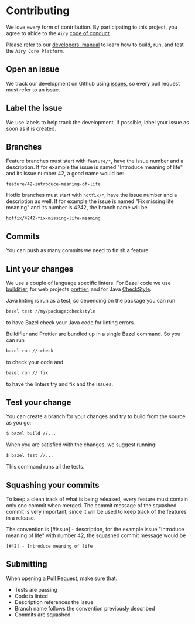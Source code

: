 # Contributing

We love every form of contribution. By participating to this project, you
agree to abide to the `Airy` [code of conduct](/code_of_conduct.md).

Please refer to our [developers' manual](/docs/docs/developers-manual.md) to
learn how to build, run, and test the `Airy Core Platform`.

## Open an issue

We track our development on Github using
[issues](https://github.com/airyhq/airy/issues), so every pull request must
refer to an issue.

## Label the issue

We use labels to help track the development. If possible, label your issue as
soon as it is created.

## Branches

Feature branches must start with `feature/*`, have the issue number and a
description.  If for example the issue is named "Introduce meaning of life" and its
issue number 42, a good name would be:

`feature/42-introduce-meaning-of-life`

Hotfix branches must start with `hotfix/*`, have the issue number and a
description as well. If for example the issue is named "Fix missing
life meaning" and its number is 4242, the branch name will be

`hotfix/4242-fix-missing-life-meaning`

## Commits

You can push as many commits we need to finish a feature.

## Lint your changes

We use a couple of language specific linters. For Bazel code we use [buildifier](https://github.com/bazelbuild/buildtools/tree/master/buildifier),
for web projects [prettier](https://prettier.io/), and for Java [CheckStyle](https://checkstyle.sourceforge.io/).

Java linting is run as a test, so depending on the package you can run

```sh
bazel test //my/package:checkstyle
```

to have Bazel check your Java code for linting errors.

Buildifier and Prettier are bundled up in a single Bazel command. So you can run

```sh
bazel run //:check
```

to check your code and

```sh
bazel run //:fix
```

to have the linters try and fix and the issues.

## Test your change

You can create a branch for your changes and try to build from the source as
you go:

```sh
$ bazel build //...
```

When you are satisfied with the changes, we suggest running:

```sh
$ bazel test //...
```

This command runs all the tests.

## Squashing your commits

To keep a clean track of what is being released, every feature must contain
only one commit when merged.  The commit message of the squashed commit is
very important, since it will be used to keep track of the features in a
release.

The convention is [#issue] - description, for the example issue "Introduce
meaning of life" with number 42, the squashed commit message would be

`[#42] - Introduce meaning of life`

## Submitting

When opening a Pull Request, make sure that:

- Tests are passing
- Code is linted
- Description references the issue
- Branch name follows the convention previously described
- Commits are squashed

